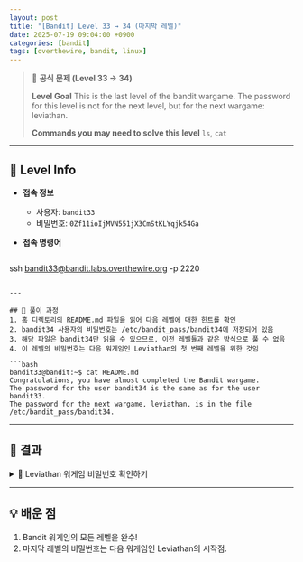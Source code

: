 ```yaml
---
layout: post
title: "[Bandit] Level 33 → 34 (마지막 레벨)"
date: 2025-07-19 09:04:00 +0900
categories: [bandit]
tags: [overthewire, bandit, linux]
---
```


> 📝 **공식 문제 (Level 33 → 34)**
>
> **Level Goal**
> This is the last level of the bandit wargame. The password for this level is not for the next level, but for the next wargame: leviathan.
>
> **Commands you may need to solve this level**
> `ls`, `cat`

---

## 🔐 Level Info

- **접속 정보**
  - 사용자: `bandit33`
  - 비밀번호: `0Zf11ioIjMVN551jX3CmStKLYqjk54Ga`
  
- **접속 명령어**

  ```bash
ssh bandit33@bandit.labs.overthewire.org -p 2220
  ```

---

## 🧪 풀이 과정
1. 홈 디렉토리의 README.md 파일을 읽어 다음 레벨에 대한 힌트를 확인
2. bandit34 사용자의 비밀번호는 /etc/bandit_pass/bandit34에 저장되어 있음
3. 해당 파일은 bandit34만 읽을 수 있으므로, 이전 레벨들과 같은 방식으로 풀 수 없음
4. 이 레벨의 비밀번호는 다음 워게임인 Leviathan의 첫 번째 레벨을 위한 것임

```bash
bandit33@bandit:~$ cat README.md 
Congratulations, you have almost completed the Bandit wargame.
The password for the user bandit34 is the same as for the user bandit33.
The password for the next wargame, leviathan, is in the file /etc/bandit_pass/bandit34.
```

---

## 🎯 결과

<details markdown="1">
<summary>👀 Leviathan 워게임 비밀번호 확인하기</summary>

```bash
gb8KRRCsshuZXI0tUuR6ypOFjiZbf3G8
```

</details>

---

## 💡 배운 점
1. Bandit 워게임의 모든 레벨을 완수!
2. 마지막 레벨의 비밀번호는 다음 워게임인 Leviathan의 시작점.

